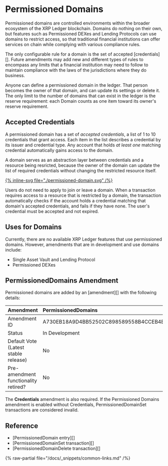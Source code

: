 # Permissioned Domains

Permissioned domains are controlled environments within the broader ecosystem of the XRP Ledger blockchain. Domains do nothing on their own, but features such as Permissioned DEXes and Lending Protocols can use domains to restrict access, so that traditional financial institutions can offer services on chain while complying with various compliance rules.

The only configurable rule for a domain is the set of accepted [credentials][]. Future amendments may add new and different types of rules to encompass any limits that a financial institution may need to follow to maintain compliance with the laws of the jurisdictions where they do business.

Anyone can define a permissioned domain in the ledger. That person becomes the owner of that domain, and can update its settings or delete it. The only limit to the number of domains that can exist in the ledger is the reserve requirement: each Domain counts as one item toward its owner's reserve requirement.

## Accepted Credentials

A permissioned domain has a set of _accepted credentials_, a list of 1 to 10 credentials that grant access. Each item in the list describes a credential by its issuer and credential type. Any account that holds _at least one_ matching credential automatically gains access to the domain.

A domain serves as an abstraction layer between credentials and a resource being resricted, because the owner of the domain can update the list of required credentials without changing the restricted resource itself.

[{% inline-svg file="./permissioned-domain.svg" /%}](./permissioned-domain.svg "Diagram: a permissioned DEX points to a permissioned domain by ID. The domain's Accepted Credentials describes 3 possible credentials to get access")

Users do not need to apply to join or leave a domain. When a transaction requires access to a resource that is restricted by a domain, the transaction automatically checks if the account holds a credential matching that domain's accepted credentials, and fails if they have none. The user's credential must be accepted and not expired.

## Uses for Domains

Currently, there are no available XRP Ledger features that use permissioned domains. However, amendments that are in development and use domains include:

- Single Asset Vault and Lending Protocol
- Permissioned DEXes

## PermissionedDomains Amendment

Permissioned domains are added by an [amendment][] with the following details:

| Amendment    | PermissionedDomains |
|:-------------|:--------|
| Amendment ID | A730EB18A9D4BB52502C898589558B4CCEB4BE10044500EE5581137A2E80E849 |
| Status       | In Development |
| Default Vote (Latest stable release) | No |
| Pre-amendment functionality retired? | No |

The **Credentials** amendment is also required. If the Permissioned Domains amendment is enabled without Credentials, PermissionedDomainSet transactions are considered invalid.

## Reference

- [PermissionedDomain entry][]
- [PermissionedDomainSet transaction][]
- [PermissionedDomainDelete transaction][]

{% raw-partial file="/docs/_snippets/common-links.md" /%}
